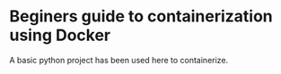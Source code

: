 # Beginers guide to containerization using Docker

A basic python project has been used here to containerize.
